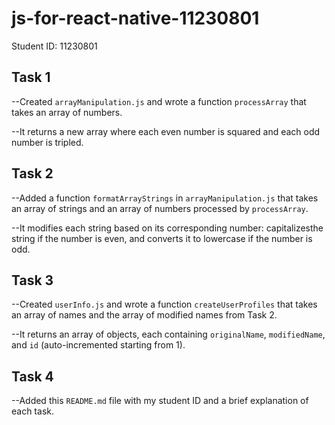 # js-for-react-native-11230801

Student ID: 11230801

## Task 1
--Created `arrayManipulation.js` and wrote a function `processArray` that takes an array of numbers.

--It returns a new array where each even number is squared and each odd number is tripled.

## Task 2
--Added a function `formatArrayStrings` in `arrayManipulation.js` that takes an array of strings and an array of numbers processed by `processArray`.

--It modifies each string based on its corresponding number: capitalizesthe string if the number is even, and converts it to lowercase if the number is odd.

## Task 3
--Created `userInfo.js` and wrote a function `createUserProfiles` that takes an array of names and the array of modified names from Task 2.

--It returns an array of objects, each containing `originalName`, `modifiedName`, and `id` (auto-incremented starting from 1).

## Task 4
--Added this `README.md` file with my student ID and a brief explanation of each task.
